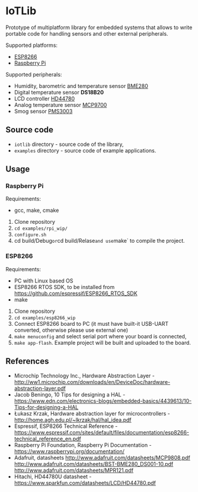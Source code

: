 # IoTLib

Prototype of multiplatform library for embedded systems that allows to write portable code for handling sensors and other external peripherals.

Supported platforms:
- [ESP8266](https://www.espressif.com/en/products/socs/esp8266)
- [Raspberry Pi](https://www.raspberrypi.org/)

Supported peripherals:
- Humidity, barometric and temperature sensor [BME280](https://www.bosch-sensortec.com/products/environmental-sensors/humidity-sensors-bme280/)
- Digital temperature sensor **DS18B20**
- LCD controller [HD44780](https://en.wikipedia.org/wiki/Hitachi_HD44780_LCD_controller)
- Analog temperature sensor [MCP9700](https://www.microchip.com/en-us/product/mcp9700)
- Smog sensor [PMS3003](https://www.plantower.com/en/products_33/73.html)

## Source code
- `iotlib` directory - source code of the library,
- `examples` directory - source code of example applications. 

## Usage

### Raspberry Pi
Requirements:
- gcc, make, cmake

1. Clone repository
2. `cd examples/rpi_wip/`
3. `configure.sh`
4.  cd build/Debug` or `cd build/Relase` and use `make` to compile the project.

### ESP8266
Requirements: 
- PC with Linux based OS
- ESP8266 RTOS SDK, to be installed from https://github.com/espressif/ESP8266_RTOS_SDK
- make

1. Clone repository
2. `cd examples/esp8266_wip`
3. Connect ESP8266 board to PC (it must have built-it USB-UART converted, otherwise please use external one)
4. `make menuconfig` and select serial port where your board is connected,
5. `make app-flash`. Example project will be built and uploaded to the board.

## References 

- Microchip Technology Inc., Hardware Abstraction Layer - http://ww1.microchip.com/downloads/en/DeviceDoc/hardware-abstraction-layer.pdf
- Jacob Beningo, 10 Tips for designing a HAL - https://www.edn.com/electronics-blogs/embedded-basics/4439613/10-Tips-for-designing-a-HAL
- Łukasz Krzak, Hardware abstraction layer for microcontrollers - http://home.agh.edu.pl/~lkrzak/hal/hal_idea.pdf
- Espressif, ESP8266 Technical Reference - https://www.espressif.com/sites/default/files/documentation/esp8266-technical_reference_en.pdf
- Raspberry Pi Foundation, Raspberry Pi Documentation - https://www.raspberrypi.org/documentation/
- Adafruit, datasheets
http://www.adafruit.com/datasheets/MCP9808.pdf
http://www.adafruit.com/datasheets/BST-BME280_DS001-10.pdf
http://www.adafruit.com/datasheets/MPR121.pdf
- Hitachi, HD44780U datasheet - https://www.sparkfun.com/datasheets/LCD/HD44780.pdf
